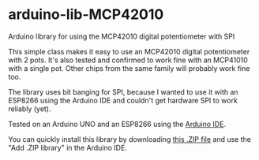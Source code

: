 # arduino-lib-MCP42010
Arduino library for using the MCP42010 digital potentiometer with SPI

This simple class makes it easy to use an MCP42010 digital potentiometer with 2 pots. It's also tested and confirmed to work fine with an MCP41010 with a single pot. Other chips from the same family will probably work fine too.

The library uses bit banging for SPI, because I wanted to use it with an ESP8266 using the Arduino IDE and couldn't get hardware SPI to work reliably (yet).

Tested on an Arduino UNO and an ESP8266 using the [Arduino IDE](https://github.com/esp8266/Arduino).

You can quickly install this library by downloading [this .ZIP file](https://github.com/mensink/arduino-lib-MCP42010/releases/download/v1.0/MCP42010.zip) and use the "Add .ZIP library" in the Arduino IDE.
